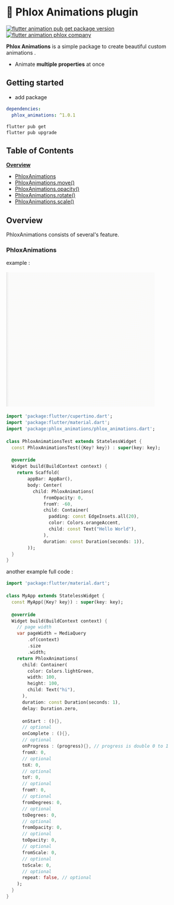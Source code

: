 # 📱 Phlox Animations plugin

[![flutter animation pub get package version](https://img.shields.io/badge/pub-1.0.1-red)](https://pub.dev/packages/phlox_animations)
[![flutter animation phlox company](https://img.shields.io/badge/Flutter-PhloxCompany-blue)](https://pub.dev/packages/phlox_animations)

**Phlox Animations** is a simple package to create beautiful custom animations .

- Animate **multiple properties** at once

## Getting started

- add package

```yaml
dependencies:
  phlox_animations: ^1.0.1
```

```commandline
flutter pub get
flutter pub upgrade
```

<!-- #toc -->

## Table of Contents

[**Overview**](#overview)

- [PhloxAnimations](#PhloxAnimations)
- [PhloxAnimations.move()]()
- [PhloxAnimations.opacity()]()
- [PhloxAnimations.rotate()]()
- [PhloxAnimations.scale()]()

<!-- // end of #toc -->

## Overview

PhloxAnimations consists of several's feature.

### PhloxAnimations

example :
<br><br>
<img src="https://github.com/phloxCompany/flutter_phlox_animations/blob/master/readme_files/phlox_animation_01.gif?raw=true" width="400" alt="Flutter animations"/>

```dart
import 'package:flutter/cupertino.dart';
import 'package:flutter/material.dart';
import 'package:phlox_animations/phlox_animations.dart';

class PhloxAnimationsTest extends StatelessWidget {
  const PhloxAnimationsTest({Key? key}) : super(key: key);

  @override
  Widget build(BuildContext context) {
    return Scaffold(
        appBar: AppBar(),
        body: Center(
          child: PhloxAnimations(
              fromOpacity: 0,
              fromY: -60,
              child: Container(
                padding: const EdgeInsets.all(20),
                color: Colors.orangeAccent,
                child: const Text("Hello World"),
              ),
              duration: const Duration(seconds: 1)),
        ));
  }
}
```

another example full code :

```dart
import 'package:flutter/material.dart';

class MyApp extends StatelessWidget {
  const MyApp({Key? key}) : super(key: key);

  @override
  Widget build(BuildContext context) {
    // page width 
    var pageWidth = MediaQuery
        .of(context)
        .size
        .width;
    return PhloxAnimations(
      child: Container(
        color: Colors.lightGreen,
        width: 100,
        height: 100,
        child: Text("hi"),
      ),
      duration: const Duration(seconds: 1),
      delay: Duration.zero,

      onStart : (){},
      // optional
      onComplete : (){},
      // optional
      onProgress : (progress){}, // progress is double 0 to 1
      fromX: 0,
      // optional
      toX: 0,
      // optional
      toY: 0,
      // optional
      fromY: 0,
      // optional
      fromDegrees: 0,
      // optional
      toDegrees: 0,
      // optional
      fromOpacity: 0,
      // optional
      toOpacity: 0,
      // optional
      fromScale: 0,
      // optional
      toScale: 0,
      // optional
      repeat: false, // optional
    );
  }
}
```
